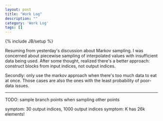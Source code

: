```yaml
---
layout: post
title: "Work Log"
description: ""
category: 'Work Log'
tags: []
---
```

{% include JB/setup %}

Resuming from yesterday's discussion about Markov sampling.  I was concerned about piecewise sampling of interpolated values with insufficient data being used.  After some thought, realized there's a better approach: construct blocks from input indices, not output indices.


Secondly: only use the markov approach when there's too much data to eat at once.  Those cases are also the ones with the least probability of poor-data issues.

---

TODO: sample branch points when sampling other points


symptom: 30 output indices, 1000 output indices
symptom: K has 26k elements!
